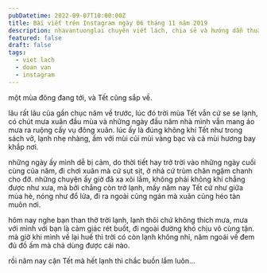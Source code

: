 ```yaml
---
pubDatetime: 2022-09-07T10:00:00Z
title: Bài viết trên Instagram ngày 06 tháng 11 năm 2019
description: nhavantuonglai chuyên viết lách, chia sẻ và hướng dẫn thuần thục khi thực hành viết lách qua những bài chia sẻ trên Instagram chính thức.
featured: false
draft: false
tags:
  - viet lach
  - doan van
  - instagram
---
```


một mùa đông đang tới, và Tết cũng sắp về.

lâu rất lâu của gần chục năm về trước, lúc đó trời mùa Tết vẫn cứ se se lạnh, có chút mưa xuân đầu mùa và những ngày đầu năm nhà mình vẫn mang áo mưa ra ruộng cấy vụ đông xuân. lúc ấy là đúng không khí Tết như trong sách vở, lạnh nhẹ nhàng, ấm với mùi củi mùi vàng bạc và cả mùi hương bay khắp nơi.

những ngày ấy mình dễ bị cảm, do thời tiết hay trở trời vào những ngày cuối cùng của năm, đi chơi xuân mà cứ sụt sịt, ở nhà cứ trùm chăn ngậm chanh cho đỡ. những chuyện ấy giờ đã xa xôi lắm, không phải không khí chẳng được như xưa, mà bởi chẳng còn trở lạnh, mấy năm nay Tết cứ như giữa mùa hè, nóng như đổ lửa, đi ra ngoài cũng ngán mà xuân cũng héo tàn muôn nơi.

hôm nay nghe bạn than thở trời lạnh, lạnh thôi chứ không thích mưa, mưa với mình với bạn là cảm giác rét buốt, đi ngoài đường khó chịu vô cùng tận. mà giờ khi mình về lại huế thì trời có còn lạnh không nhỉ, năm ngoái về đem đủ đồ ấm mà chả dùng được cái nào.

rồi năm nay cận Tết mà hết lạnh thì chắc buồn lắm luôn…
